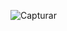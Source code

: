 ![Capturar](https://github.com/odiegosouza/Projeto_B-bl-Quiz/assets/142680207/a5672564-a5ea-4843-81e4-5a8fd7715063)


